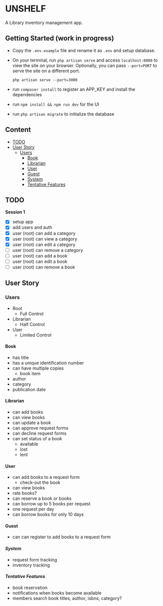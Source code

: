 # UNSHELF

A Library inventory management app.

## Getting Started (work in progress)

-   Copy the `.env.example` file and rename it as `.env` and setup database.
-   On your terminal, run `php artisan serve` and access `localhost:8000` to
    view the site on your browser. Optionally, you can pass `--port=PORT` to
    serve the site on a different port.

        php artisan serve --port=3000

-   run `composer install` to register an APP_KEY and install the dependencies
-   run `npm install && npm run dev` for the UI
-   run `php artisan migrate` to initialize the database

## Content

-   [TODO](#todo)
-   [User Story](#user-story)
    -   [Users](#users)
        -   [Book](#book)
        -   [Librarian](#librarian)
        -   [User](#user)
        -   [Guest](#guest)
        -   [System](#system)
        -   [Tentative Features](#tentative-features)

## TODO

**Session 1**

-   [x] setup app
-   [x] add users and auth
-   [x] user (root) can add a category
-   [x] user (root) can view a category
-   [x] user (root) can edit a category
-   [ ] user (root) can remove a category
-   [ ] user (root) can add a book
-   [ ] user (root) can edit a book
-   [ ] user (root) can remove a book

## User Story

### Users

-   Root
    -   Full Control
-   Librarian
    -   Half Control
-   User
    -   Limited Control

#### Book

-   has title
-   has a unique identification number
-   can have multiple copies
    -   book item
-   author
-   category
-   publication date

#### Librarian

-   can add books
-   can view books
-   can update a book
-   can approve request forms
-   can decline request forms
-   can set status of a book
    -   available
    -   lost
    -   lent

#### User

-   can add books to a request form
    -   check-out the book
-   can view books
-   rate books?
-   can reserve a book or books
-   can borrow up to 5 books per request
-   one request per day
-   can borrow books for only 10 days

#### Guest

-   can can register to add books to a request form

#### _System_

-   request form tracking
-   inventory tracking

#### _Tentative Features_

-   book reservation
-   notifications when books become available
-   members search book titles, author, isbns, category?
